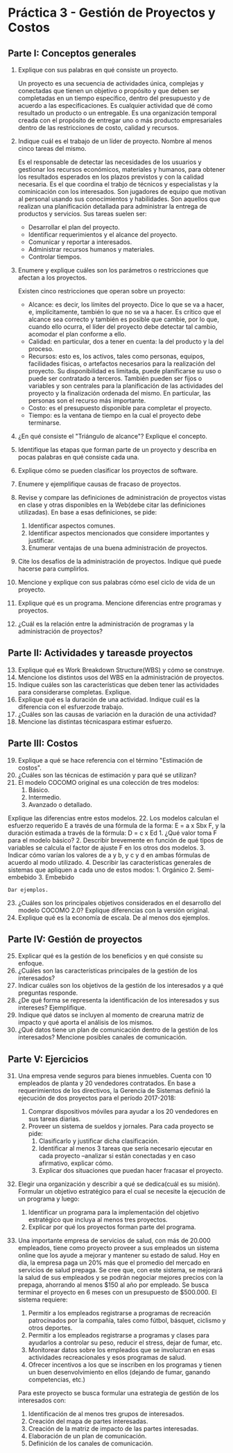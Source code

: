 # Práctica 3 - Gestión de Proyectos y Costos

## Parte I: Conceptos generales

1. Explique con sus palabras en qué consiste un proyecto.

    Un proyecto es una secuencia de actividades única, complejas y conectadas que tienen un objetivo o propósito y que deben ser completadas en un tiempo específico, dentro del presupuesto y de acuerdo a las especificaciones. Es cualquier actividad que dé como resultado un producto o un entregable. Es una organización temporal creada con el propósito de entregar uno o más producto empresariales dentro de las restricciones de costo, calidad y recursos.

2. Indique cuál es el trabajo de un líder de proyecto. Nombre al menos cinco tareas del mismo.

    Es el responsable de detectar las necesidades de los usuarios y gestionar los recursos económicos, materiales y humanos, para obtener los resultados esperados en los plazos previstos y con la calidad necesaria. Es el que coordina el trabjo de técnicos y especialistas y la cominicación con los interesados. Son jugadores de equipo que motivan al personal usando sus conocimientos y habilidades. Son aquellos que realizan una planificación detallada para administrar la entrega de productos y servicios. Sus tareas suelen ser:
    * Desarrollar el plan del proyecto.
    * Identificar requerimientos y el alcance del proyecto.
    * Comunicar y reportar a interesados.
    * Administrar recursos humanos y materiales.
    * Controlar tiempos.

3. Enumere y explique cuáles son los parámetros o restricciones que afectan a los proyectos.

    Existen cinco restricciones que operan sobre un proyecto:
    * Alcance: es decir, los límites del proyecto. Dice lo que se va a hacer, e, implícitamente, también lo que no se va a hacer. Es crítico que el alcance sea correcto y también es posible que cambie, por lo que, cuando ello ocurra, el líder del proyecto debe detectar tal cambio, acomodar el plan conforme a ello.
    * Calidad: en particular, dos a tener en cuenta: la del producto y la del proceso.
    * Recursos: esto es, los activos, tales como personas, equipos, facilidades físicas, o artefactos necesarios para la realización del proyecto. Su disponibilidad es limitada, puede planificarse su uso o puede ser contratado a terceros. También pueden ser fijos o variables y son centrales para la planificación de las actividades del proyecto y la finalización ordenada del mismo. En particular, las personas son el recurso más importante.
    * Costo: es el presupuesto disponible para completar el proyecto.
    * Tiempo: es la ventana de tiempo en la cual el proyecto debe terminarse.

4. ¿En qué consiste el "Triángulo de alcance"? Explique el concepto.
5. Identifique las etapas que forman parte de un proyecto y describa en pocas palabras en qué consiste cada una.
6. Explique cómo se pueden clasificar los proyectos de software.
7. Enumere y ejemplifique causas de fracaso de proyectos.
8. Revise y compare las definiciones de administración de proyectos vistas en clase y otras disponibles en la Web(debe citar las definiciones utilizadas). En base a esas definiciones, se pide:
    1. Identificar aspectos comunes.
    2. Identificar aspectos mencionados que considere importantes y justificar.
    3. Enumerar ventajas de una buena administración de proyectos.
9. Cite los desafíos de la administración de proyectos. Indique qué puede hacerse para cumplirlos.
10. Mencione y explique con sus palabras cómo esel ciclo de vida de un proyecto.
11. Explique qué es un programa. Mencione diferencias entre programas y proyectos.
12. ¿Cuál es la relación entre la administración de programas y la administración de proyectos?

## Parte II: Actividades y tareasde proyectos

13. Explique qué es Work Breakdown Structure(WBS) y cómo se construye.
14. Mencione los distintos usos del WBS en la administración de proyectos.
15. Indique cuáles son las características que deben tener las actividades para considerarse completas. Explique.
16. Explique qué es la duración de una actividad. Indique cuál es la diferencia con el esfuerzode trabajo.
17. ¿Cuáles son las causas de variación en la duración de una actividad?
18. Mencione las distintas técnicaspara estimar esfuerzo.

## Parte III: Costos

19. Explique a qué se hace referencia con el término "Estimación de costos".
20. ¿Cuáles son las técnicas de estimación y para qué se utilizan?
21. El modelo COCOMO original es una colección de tres modelos:
    1. Básico.
    2. Intermedio.
    3. Avanzado o detallado.

Explique las diferencias entre estos modelos.
22. Los modelos calculan el esfuerzo requerido E a través de una fórmula de la forma: E = a x Sbx F, y la duración estimada a través de la fórmula: D = c x Ed
    1. ¿Qué valor toma F para el modelo básico?
    2. Describir brevemente en función de qué tipos de variables se calcula el factor de ajuste F en los otros dos modelos.
    3. Indicar cómo varían los valores de a y b, y c y d en ambas fórmulas de acuerdo al modo utilizado.
    4. Describir las características generales de sistemas que apliquen a cada uno de estos modos:
        1. Orgánico
        2. Semi-embebido
        3. Embebido

    Dar ejemplos.
23. ¿Cuáles son los principales objetivos considerados en el desarrollo del modelo COCOMO 2.0? Explique diferencias con la versión original.
24. Explique qué es la economía de escala. De al menos dos ejemplos.

## Parte IV: Gestión de proyectos

25. Explicar qué es la gestión de los beneficios y en qué consiste su enfoque.
26. ¿Cuáles son las características principales de la gestión de los interesados?
27. Indicar cuáles son los objetivos de la gestión de los interesados y a qué preguntas responde.
28. ¿De qué forma se representa la identificación de los interesados y sus intereses? Ejemplifique.
29. Indique qué datos se incluyen al momento de crearuna matriz de impacto y qué aporta el análisis de los mismos.
30. ¿Qué datos tiene un plan de comunicación dentro de la gestión de los interesados? Mencione posibles canales de comunicación.

## Parte V: Ejercicios

31. Una empresa vende seguros para bienes inmuebles. Cuenta con 10 empleados de planta y 20 vendedores contratados. En base a requerimientos de los directivos, la Gerencia de Sistemas definió la ejecución de dos proyectos para el período 2017-2018:
    1. Comprar dispositivos móviles para ayudar a los 20 vendedores en sus tareas diarias.
    2. Proveer un sistema de sueldos y jornales. Para cada proyecto se pide:
        1. Clasificarlo y justificar dicha clasificación.
        2. Identificar al menos 3 tareas que sería necesario ejecutar en cada proyecto –analizar si están conectadas y en caso afirmativo, explicar cómo.
        3. Explicar dos situaciones que puedan hacer fracasar el proyecto.
32. Elegir una organización y describir a qué se dedica(cuál es su misión). Formular un objetivo estratégico para el cual se necesite la ejecución de un programa y luego:
    1. Identificar un programa para la implementación del objetivo estratégico que incluya al menos tres proyectos.
    2. Explicar por qué los proyectos forman parte del programa.
33. Una importante empresa de servicios de salud, con más de 20.000 empleados, tiene como proyecto proveer a sus empleados un sistema online que los ayude a mejorar y mantener su estado de salud. Hoy en día, la empresa paga un 20% más que el promedio del mercado en servicios de salud prepaga. Se cree que, con este sistema, se mejorará la salud de sus empleados y se podrán negociar mejores precios con la prepaga, ahorrando al menos $150 al año por empleado. Se busca terminar el proyecto en 6 meses con un presupuesto de $500.000. El sistema requiere:
    1. Permitir a los empleados registrarse a programas de recreación patrocinados por la compañía, tales como fútbol, básquet, ciclismo y otros deportes.
    2. Permitir a los empleados registrarse a programas y clases para ayudarlos a controlar su peso, reducir el stress, dejar de fumar, etc.
    3. Monitorear datos sobre los empleados que se involucran en esas actividades recreacionales y esos programas de salud.
    4. Ofrecer incentivos a los que se inscriben en los programas y tienen un buen desenvolvimiento en ellos (dejando de fumar, ganando competencias, etc.)
    
    Para este proyecto se busca formular una estrategia de gestión de los interesados con:
    
    1. Identificación de al menos tres grupos de interesados.
    2. Creación del mapa de partes interesadas.
    3. Creación de la matriz de impacto de las partes interesadas.
    4. Elaboración de un plan de comunicación.
    5. Definición de los canales de comunicación.